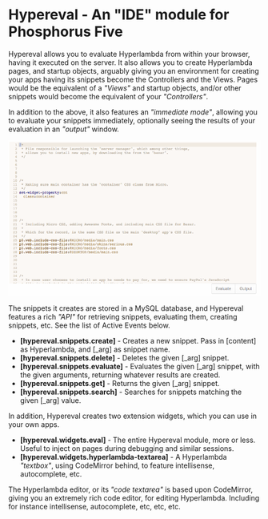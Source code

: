 
# Hypereval - An "IDE" module for Phosphorus Five

Hypereval allows you to evaluate Hyperlambda from within your browser, having it executed
on the server. It also allows you to create Hyperlambda pages, and startup objects, arguably
giving you an environment for creating your apps having its snippets become the Controllers and
the Views. Pages would be the equivalent of a _"Views"_ and startup objects, and/or other snippets
would become the equivalent of your _"Controllers"_.

In addition to the above, it also features an _"immediate mode"_, allowing you to evaluate your
snippets immediately, optionally seeing the results of your evaluation in an _"output"_ window.

![alt screenshot](media/screenshot-1.png)

The snippets it creates are stored in a MySQL database, and Hypereval features a rich _"API"_
for retrieving snippets, evaluating them, creating snippets, etc. See the list of Active Events
below.

* __[hypereval.snippets.create]__ - Creates a new snippet. Pass in [content] as Hyperlambda, and [_arg] as snippet name.
* __[hypereval.snippets.delete]__ - Deletes the given [_arg] snippet.
* __[hypereval.snippets.evaluate]__ - Evaluates the given [_arg] snippet, with the given arguments, returning whatever results are created.
* __[hypereval.snippets.get]__ - Returns the given [_arg] snippet.
* __[hypereval.snippets.search]__ - Searches for snippets matching the given [_arg] value.

In addition, Hypereval creates two extension widgets, which you can use in your own apps.

* __[hypereval.widgets.eval]__ - The entire Hypereval module, more or less. Useful to inject on pages during debugging and similar sessions.
* __[hypereval.widgets.hyperlambda-textarea]__ - A Hyperlambda _"textbox"_, using CodeMirror behind, to feature intellisense, autocomplete, etc.

The Hyperlambda editor, or its _"code textarea"_ is based upon CodeMirror, giving you an extremely rich code editor, for editing Hyperlambda.
Including for instance intellisense, autocomplete, etc, etc, etc.

